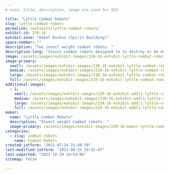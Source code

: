 ```yaml
---
# note: title, description, image are used for SEO

title: "Lyttle Combat Robots"
slug: lyttle-combat-robots
permalink: /exhibits/lyttle-combat-robots/
exhibit-id: 21R-16
exhibit-zone: "Robot Ruckus (Spirit Building)"
space-number: ""
description: "Two insect weight combat robots. "
description-long: "Insect combat robots designed to to destroy or be destroyed. "
image: /assets/images/exhibit-images/21R-16-exhibit-lyttle-combat-robots-23664f8d-b18b-4abb-b3c4-95dfa42a2163-large.jpeg
image-primary: 
  small: /assets/images/exhibit-images/21R-16-exhibit-lyttle-combat-robots-23664f8d-b18b-4abb-b3c4-95dfa42a2163-small.jpeg
  medium: /assets/images/exhibit-images/21R-16-exhibit-lyttle-combat-robots-23664f8d-b18b-4abb-b3c4-95dfa42a2163-medium.jpeg
  large: /assets/images/exhibit-images/21R-16-exhibit-lyttle-combat-robots-23664f8d-b18b-4abb-b3c4-95dfa42a2163-large.jpeg
  full: /assets/images/exhibit-images/21R-16-exhibit-lyttle-combat-robots-23664f8d-b18b-4abb-b3c4-95dfa42a2163-full.jpeg
additional-images: 
  - 1:
    small: /assets/images/exhibit-images/21R-16-exhibit-addl1-lyttle-combat-robots-e84f4238-7f9b-4de3-abd4-ca19cdc7b33e-small.jpeg
    medium: /assets/images/exhibit-images/21R-16-exhibit-addl1-lyttle-combat-robots-e84f4238-7f9b-4de3-abd4-ca19cdc7b33e-medium.jpeg
    large: /assets/images/exhibit-images/21R-16-exhibit-addl1-lyttle-combat-robots-e84f4238-7f9b-4de3-abd4-ca19cdc7b33e-large.jpeg
    full: /assets/images/exhibit-images/21R-16-exhibit-addl1-lyttle-combat-robots-e84f4238-7f9b-4de3-abd4-ca19cdc7b33e-full.jpeg
maker: 
  name: "Lyttle Combat Robots"
  description: "Insect weight Combat robots. "
  image-primary: /assets/images/exhibit-images/21R-16-maker-lyttle-combat-robots-image-medium.jpg
categories: 
  - slug: combat-robots
    name: Combat Robots
created-jotform: "2021-07-24 15:48:39"
last-modified-jotform: "2021-08-25 20:42:47"
last-exported: "2021-10-29 19:54:06"
sitemap: false

---
```


